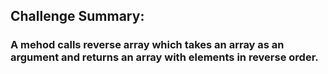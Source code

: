 ## Challenge Summary:

### A mehod calls reverse array which takes an array as an argument and returns an array with elements in reverse order.

